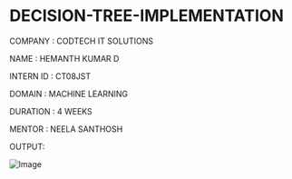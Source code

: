 # DECISION-TREE-IMPLEMENTATION

COMPANY : CODTECH IT SOLUTIONS

NAME : HEMANTH KUMAR D

INTERN ID : CT08JST

DOMAIN : MACHINE LEARNING

DURATION : 4 WEEKS

MENTOR : NEELA SANTHOSH


OUTPUT:

![Image](https://github.com/user-attachments/assets/71967a84-fd05-4644-b440-2dd784d5f8c2)
